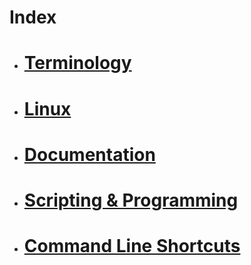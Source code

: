 # Index

- # [Terminology](https://github.com/hydropero/Documentation/blob/main/Terminology.md)

- # [Linux](https://github.com/hydropero/Terminology/blob/main/Linux.md)

- # [Documentation](https://github.com/hydropero/Documentation/blob/main/Documentation_Tutorials.md)
  
- # [Scripting & Programming](https://github.com/hydropero/Terminology/blob/main/Programming.md)

- # [Command Line Shortcuts](https://github.com/hydropero/Documentation/blob/main/Command_Line_Text_Shortcuts.md)
